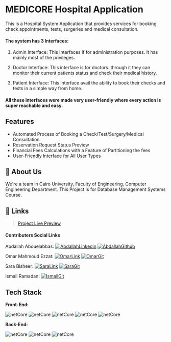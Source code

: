 
# MEDICORE Hospital Application

This is a Hospital System Application that provides services for booking check appointments, tests, surgeries and medical consultation.

#### The system has 3 Interfaces:
1. Admin Interface:
This Interfaces if for administration purposes. It has mainly most of the privileges.

2. Doctor Interface:
This interface is for doctors. through it they can monitor their current patients status and check their medical history.

3. Patient Interface:
This interface avail the ability to book their checks and tests in a simple way from home.

#### All these interfaces were made very user-friendly where every action is super reachable and easy.







## Features

- Automated Process of Booking a Check/Test/Surgery/Medical Consultation
- Reservation Request Status Preview
- Financial Fees Calculations with a Feature of Partitioning the fees
- User-Friendly Interface for All User Types


## 🚀 About Us
We're a team in Cairo University, Faculty of Engineering, Computer Engineering Department. This Project is for Database Management Systems Course.

## 🔗 Links
> [Project Live Preview](http://medicore-001-site1.htempurl.com/)
#### Contributers Social Links
Abdallah Abouelabbas:
[![AbdallahLinkedin][linkedin]][abdallah_linkedin]
[![AbdallahGithub][github]][abdallah_github]

Omar Mahmoud Ezzat:
[![OmarLink][linkedin]][Omar_linkedin]
[![OmarGit][github]][Omar_github]

Sara Bisheer:
[![SaraLink][linkedin]][sara_linkedin]
[![SaraGit][github]][sara_github]

Ismail Ramadan:
[![IsmailGit][github]][ismail_github]

[linkedin]: https://img.shields.io/badge/LinkedIn-0077B5?style=for-the-badge&logo=linkedin&logoColor=white
[Github]: https://img.shields.io/badge/GitHub-100000?style=for-the-badge&logo=github&logoColor=white
[abdallah_linkedin]: https://www.linkedin.com/in/abouelabbas/
[abdallah_github]: https://github.com/abdallahahmedali
[Omar_linkedin]: https://www.linkedin.com/in/omar-mahmoud-5723261ab/
[Omar_github]: https://github.com/OmarMah
[sara_linkedin]: https://www.linkedin.com/in/sara-bisheer-951a38252/
[sara_github]: https://github.com/SH8664
[ismail_github]: https://github.com/Ismail-Shaheen
## Tech Stack

**Front-End:** 

![netCore](https://img.shields.io/badge/HTML5-E34F26?style=for-the-badge&logo=html5&logoColor=white)
![netCore](https://img.shields.io/badge/CSS3-1572B6?style=for-the-badge&logo=css3&logoColor=white)
![netCore](https://img.shields.io/badge/JavaScript-323330?style=for-the-badge&logo=javascript&logoColor=F7DF1E)
![netCore](https://img.shields.io/badge/jQuery-0769AD?style=for-the-badge&logo=jquery&logoColor=white)
![netCore](https://img.shields.io/badge/Bootstrap-563D7C?style=for-the-badge&logo=bootstrap&logoColor=white)

**Back-End:**

![netCore](https://img.shields.io/badge/.NET-512BD4?style=for-the-badge&logo=dotnet&logoColor=white)
![netCore](https://img.shields.io/badge/C%23-239120?style=for-the-badge&logo=c-sharp&logoColor=white)
![netCore](https://img.shields.io/badge/Microsoft%20SQL%20Server-CC2927?style=for-the-badge&logo=microsoft%20sql%20server&logoColor=white)
